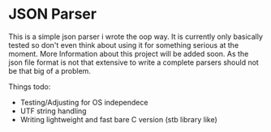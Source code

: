 # JSON Parser

This is a simple json parser i wrote the oop way. It is currently only basically tested so don't even think about using it for something serious at the moment. More Information about this project will be added soon.
As the json file format is not that extensive to write a complete parsers should not be that big of a problem.

Things todo:
- Testing/Adjusting for OS independece
- UTF string handling
- Writing lightweight and fast bare C version (stb library like)
